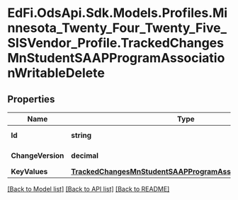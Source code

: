 # EdFi.OdsApi.Sdk.Models.Profiles.Minnesota_Twenty_Four_Twenty_Five_SISVendor_Profile.TrackedChangesMnStudentSAAPProgramAssociationWritableDelete

## Properties

Name | Type | Description | Notes
------------ | ------------- | ------------- | -------------
**Id** | **string** | Resource identifier | [optional] 
**ChangeVersion** | **decimal** | Change version | [optional] 
**KeyValues** | [**TrackedChangesMnStudentSAAPProgramAssociationWritableKey**](TrackedChangesMnStudentSAAPProgramAssociationWritableKey.md) |  | [optional] 

[[Back to Model list]](../README.md#documentation-for-models) [[Back to API list]](../README.md#documentation-for-api-endpoints) [[Back to README]](../README.md)

